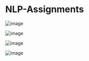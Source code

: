 # NLP-Assignments
![image](https://user-images.githubusercontent.com/72307225/216156990-b2a4e950-571b-4d1a-ae93-bcd3427e18c8.png)

![image](https://user-images.githubusercontent.com/72307225/216156451-0b17d49f-4878-4764-9d48-6ed0f0192f45.png)

![image](https://user-images.githubusercontent.com/72307225/216156567-78f46c74-5b92-47a2-9ed7-a73b5bc45660.png)

![image](https://user-images.githubusercontent.com/72307225/216156627-a8d89546-b9ef-4e08-b4e0-35d67deaa83f.png)
